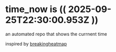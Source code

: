 # time_now is (( 2025-09-25T22:30:00.953Z ))

an automated repo that shows the currnent time

inspired by [breakingheatmap](https://github.com/breakingheatmap/breakingheatmap)
